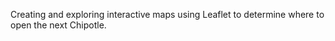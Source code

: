 Creating and exploring interactive maps using Leaflet to determine where to open the next Chipotle.

